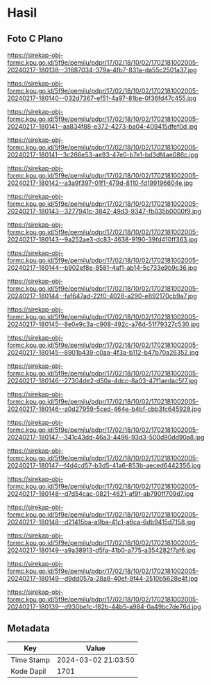 # Hasil

## Foto C Plano

https://sirekap-obj-formc.kpu.go.id/5f9e/pemilu/pdpr/17/02/18/10/02/1702181002005-20240217-180138--31687034-379a-4fb7-831a-da55c2501a37.jpg

https://sirekap-obj-formc.kpu.go.id/5f9e/pemilu/pdpr/17/02/18/10/02/1702181002005-20240217-180140--032d7367-ef51-4a97-81be-0f36fd47c455.jpg

https://sirekap-obj-formc.kpu.go.id/5f9e/pemilu/pdpr/17/02/18/10/02/1702181002005-20240217-180141--aa834f88-e372-4273-ba04-409415dfef0d.jpg

https://sirekap-obj-formc.kpu.go.id/5f9e/pemilu/pdpr/17/02/18/10/02/1702181002005-20240217-180141--3c266e53-ae93-47e0-b7e1-bd3df4ae086c.jpg

https://sirekap-obj-formc.kpu.go.id/5f9e/pemilu/pdpr/17/02/18/10/02/1702181002005-20240217-180142--a3a9f397-01f1-479d-8110-fd199196604e.jpg

https://sirekap-obj-formc.kpu.go.id/5f9e/pemilu/pdpr/17/02/18/10/02/1702181002005-20240217-180143--3277941c-3842-49d3-9347-fb035b0000f9.jpg

https://sirekap-obj-formc.kpu.go.id/5f9e/pemilu/pdpr/17/02/18/10/02/1702181002005-20240217-180143--9a252ae3-dc83-4638-9190-39fd410ff363.jpg

https://sirekap-obj-formc.kpu.go.id/5f9e/pemilu/pdpr/17/02/18/10/02/1702181002005-20240217-180144--b902ef8e-8581-4af1-ab14-5c733e9b9c36.jpg

https://sirekap-obj-formc.kpu.go.id/5f9e/pemilu/pdpr/17/02/18/10/02/1702181002005-20240217-180144--faf647ad-22f0-4028-a290-e892170cb9a7.jpg

https://sirekap-obj-formc.kpu.go.id/5f9e/pemilu/pdpr/17/02/18/10/02/1702181002005-20240217-180145--8e0e9c3a-c908-492c-a76d-51f79327c530.jpg

https://sirekap-obj-formc.kpu.go.id/5f9e/pemilu/pdpr/17/02/18/10/02/1702181002005-20240217-180145--8901b439-c0aa-4f3a-b112-b47b70a26352.jpg

https://sirekap-obj-formc.kpu.go.id/5f9e/pemilu/pdpr/17/02/18/10/02/1702181002005-20240217-180146--27304de2-d50a-4dcc-8a03-47f1aedac5f7.jpg

https://sirekap-obj-formc.kpu.go.id/5f9e/pemilu/pdpr/17/02/18/10/02/1702181002005-20240217-180146--a0d27959-5ced-464e-b4bf-cbb3fc645928.jpg

https://sirekap-obj-formc.kpu.go.id/5f9e/pemilu/pdpr/17/02/18/10/02/1702181002005-20240217-180147--341c43dd-46a3-4496-93d3-500d90dd90a8.jpg

https://sirekap-obj-formc.kpu.go.id/5f9e/pemilu/pdpr/17/02/18/10/02/1702181002005-20240217-180147--f4d4cd57-b3d5-41a6-853b-aeced6442356.jpg

https://sirekap-obj-formc.kpu.go.id/5f9e/pemilu/pdpr/17/02/18/10/02/1702181002005-20240217-180148--d7d54cac-0821-4621-af9f-ab790ff709d7.jpg

https://sirekap-obj-formc.kpu.go.id/5f9e/pemilu/pdpr/17/02/18/10/02/1702181002005-20240217-180148--d21415ba-a9ba-41c1-a6ca-6db9415d7158.jpg

https://sirekap-obj-formc.kpu.go.id/5f9e/pemilu/pdpr/17/02/18/10/02/1702181002005-20240217-180149--a9a38913-d5fa-41b0-a775-a354282f7af6.jpg

https://sirekap-obj-formc.kpu.go.id/5f9e/pemilu/pdpr/17/02/18/10/02/1702181002005-20240217-180149--d9dd057a-28a8-40ef-8f44-2510b5628e4f.jpg

https://sirekap-obj-formc.kpu.go.id/5f9e/pemilu/pdpr/17/02/18/10/02/1702181002005-20240217-180139--d930be1c-f82b-44b5-a984-0a49bc7de76d.jpg


## Metadata

| Key        | Value               |
| ---------- | ------------------- |
| Time Stamp | 2024-03-02 21:03:50 |
| Kode Dapil | 1701                |



